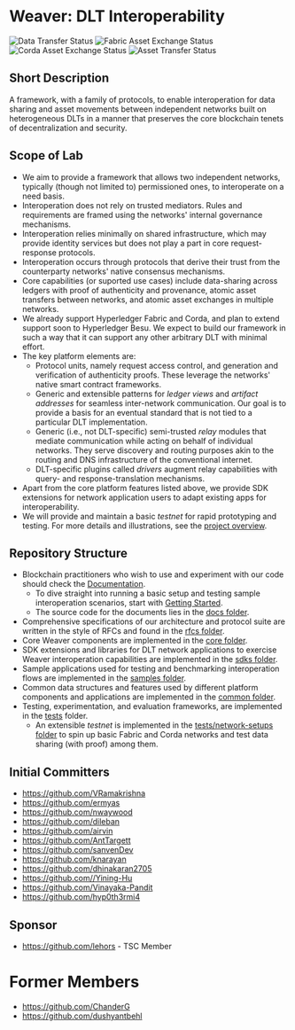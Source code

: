 <!--
 Copyright IBM Corp. All Rights Reserved.

 SPDX-License-Identifier: CC-BY-4.0
 -->
# Weaver: DLT Interoperability

![Data Transfer Status](https://github.com/hyperledger-labs/weaver-dlt-interoperability/actions/workflows/test_data-transfer.yml/badge.svg?event=push)
![Fabric Asset Exchange Status](https://github.com/hyperledger-labs/weaver-dlt-interoperability/actions/workflows/test_asset-exchange-fabric.yml/badge.svg?event=push)
![Corda Asset Exchange Status](https://github.com/hyperledger-labs/weaver-dlt-interoperability/actions/workflows/test_asset-exchange-corda.yml/badge.svg?event=push)
![Asset Transfer Status](https://github.com/hyperledger-labs/weaver-dlt-interoperability/actions/workflows/test_asset-transfer.yml/badge.svg?event=push)

## Short Description
A framework, with a family of protocols, to enable interoperation for data sharing and asset movements between independent networks built on heterogeneous DLTs in a manner that preserves the core blockchain tenets of decentralization and security.

## Scope of Lab
- We aim to provide a framework that allows two independent networks, typically (though not limited to) permissioned ones, to interoperate on a need basis.
- Interoperation does not rely on trusted mediators. Rules and requirements are framed using the networks' internal governance mechanisms.
- Interoperation relies minimally on shared infrastructure, which may provide identity services but does not play a part in core request-response protocols.
- Interoperation occurs through protocols that derive their trust from the counterparty networks' native consensus mechanisms.
- Core capabilities (or suported use cases) include data-sharing across ledgers with proof of authenticity and provenance, atomic asset transfers between networks, and atomic asset exchanges in multiple networks.
- We already support Hyperledger Fabric and Corda, and plan to extend support soon to Hyperledger Besu. We expect to build our framework in such a way that it can support any other arbitrary DLT with minimal effort.
- The key platform elements are:
  * Protocol units, namely request access control, and generation and verification of authenticity proofs. These leverage the networks' native smart contract frameworks.
  * Generic and extensible patterns for _ledger views_ and _artifact addresses_ for seamless inter-network communication. Our goal is to provide a basis for an eventual standard that is not tied to a particular DLT implementation.
  * Generic (i.e., not DLT-specific) semi-trusted _relay_ modules that mediate communication while acting on behalf of individual networks. They serve discovery and routing purposes akin to the routing and DNS infrastructure of the conventional internet.
  * DLT-specific plugins called _drivers_ augment relay capabilities with query- and response-translation mechanisms.
- Apart from the core platform features listed above, we provide SDK extensions for network application users to adapt existing apps for interoperability.
- We will provide and maintain a basic _testnet_ for rapid prototyping and testing.
For more details and illustrations, see the [project overview](./OVERVIEW.md).

## Repository Structure
- Blockchain practitioners who wish to use and experiment with our code should check the [Documentation](https://hyperledger-labs.github.io/weaver-dlt-interoperability).
  * To dive straight into running a basic setup and testing sample interoperation scenarios, start with [Getting Started](https://labs.hyperledger.org/weaver-dlt-interoperability/docs/external/getting-started/guide).
  * The source code for the documents lies in the [docs folder](./docs).
- Comprehensive specifications of our architecture and protocol suite are written in the style of RFCs and found in the [rfcs folder](./rfcs).
- Core Weaver components are implemented in the [core folder](./core).
- SDK extensions and libraries for DLT network applications to exercise Weaver interoperation capabilities are implemented in the [sdks folder](./sdks).
- Sample applications used for testing and benchmarking interoperation flows are implemented in the [samples folder](./samples).
- Common data structures and features used by different platform components and applications are implemented in the [common folder](./common).
- Testing, experimentation, and evaluation frameworks, are implemented in the [tests](./tests) folder.
  * An extensible _testnet_ is implemented in the [tests/network-setups folder](./tests/network-setups) to spin up basic Fabric and Corda networks and test data sharing (with proof) among them.

## Initial Committers
- https://github.com/VRamakrishna
- https://github.com/ermyas
- https://github.com/nwaywood
- https://github.com/dileban
- https://github.com/airvin
- https://github.com/AntTargett
- https://github.com/sanvenDev
- https://github.com/knarayan
- https://github.com/dhinakaran2705
- https://github.com//Yining-Hu
- https://github.com/Vinayaka-Pandit
- https://github.com/hyp0th3rmi4

## Sponsor
- https://github.com/lehors - TSC Member

# Former Members
- https://github.com/ChanderG
- https://github.com/dushyantbehl

